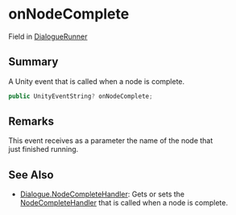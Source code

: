 # onNodeComplete

Field in [DialogueRunner](yarn.unity.dialoguerunner.md)

## Summary

A Unity event that is called when a node is complete.

```csharp
public UnityEventString? onNodeComplete;
```

## Remarks

This event receives as a parameter the name of the node that\
just finished running.

## See Also

* [Dialogue.NodeCompleteHandler](yarn.dialogue.nodecompletehandler.md): Gets or sets the [NodeCompleteHandler](yarn.nodecompletehandler.md) that is called when a node is complete.
